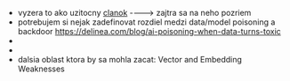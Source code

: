 - vyzera to ako uzitocny [clanok](https://www.capellasolutions.com/blog/data-poisoning-the-new-weapon-against-ai-overreach) ----> zajtra sa na neho pozriem
- potrebujem si nejak zadefinovat rozdiel medzi data/model poisoning a backdoor https://delinea.com/blog/ai-poisoning-when-data-turns-toxic
-
-
- dalsia oblast ktora by sa mohla zacat: Vector and Embedding Weaknesses